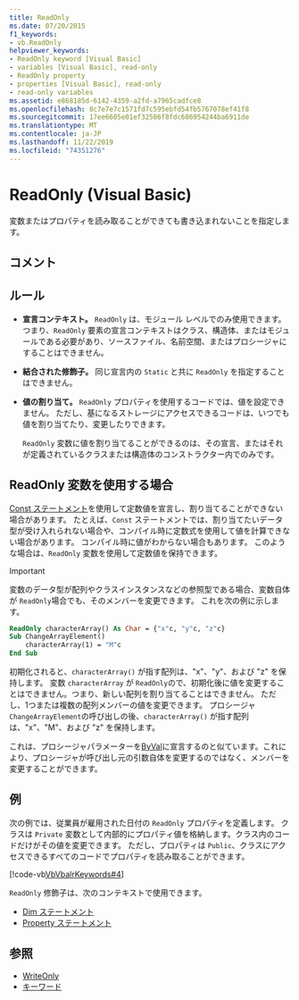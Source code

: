 ```yaml
---
title: ReadOnly
ms.date: 07/20/2015
f1_keywords:
- vb.ReadOnly
helpviewer_keywords:
- ReadOnly keyword [Visual Basic]
- variables [Visual Basic], read-only
- ReadOnly property
- properties [Visual Basic], read-only
- read-only variables
ms.assetid: e868185d-6142-4359-a2fd-a7965cadfce8
ms.openlocfilehash: 8c7e7e7c1571fd7c595ebfd54fb5767078ef41f8
ms.sourcegitcommit: 17ee6605e01ef32506f8fdc686954244ba6911de
ms.translationtype: MT
ms.contentlocale: ja-JP
ms.lasthandoff: 11/22/2019
ms.locfileid: "74351276"
---
```

# <a name="readonly-visual-basic"></a>ReadOnly (Visual Basic)
変数またはプロパティを読み取ることができても書き込まれないことを指定します。

## <a name="remarks"></a>コメント

## <a name="rules"></a>ルール

- **宣言コンテキスト。** `ReadOnly` は、モジュール レベルでのみ使用できます。 つまり、`ReadOnly` 要素の宣言コンテキストはクラス、構造体、またはモジュールである必要があり、ソースファイル、名前空間、またはプロシージャにすることはできません。

- **結合された修飾子。** 同じ宣言内の `Static` と共に `ReadOnly` を指定することはできません。

- **値の割り当て。** `ReadOnly` プロパティを使用するコードでは、値を設定できません。 ただし、基になるストレージにアクセスできるコードは、いつでも値を割り当てたり、変更したりできます。

     `ReadOnly` 変数に値を割り当てることができるのは、その宣言、またはそれが定義されているクラスまたは構造体のコンストラクター内でのみです。

## <a name="when-to-use-a-readonly-variable"></a>ReadOnly 変数を使用する場合

[Const ステートメント](../../../visual-basic/language-reference/statements/const-statement.md)を使用して定数値を宣言し、割り当てることができない場合があります。 たとえば、`Const` ステートメントでは、割り当てたいデータ型が受け入れられない場合や、コンパイル時に定数式を使用して値を計算できない場合があります。 コンパイル時に値がわからない場合もあります。 このような場合は、`ReadOnly` 変数を使用して定数値を保持できます。

> [!IMPORTANT]
> 変数のデータ型が配列やクラスインスタンスなどの参照型である場合、変数自体が `ReadOnly`場合でも、そのメンバーを変更できます。 これを次の例に示します。

```vb
ReadOnly characterArray() As Char = {"x"c, "y"c, "z"c}
Sub ChangeArrayElement()
    characterArray(1) = "M"c
End Sub
```

初期化されると、`characterArray()` が指す配列は、"x"、"y"、および "z" を保持します。 変数 `characterArray` が `ReadOnly`ので、初期化後に値を変更することはできません。つまり、新しい配列を割り当てることはできません。 ただし、1つまたは複数の配列メンバーの値を変更できます。 プロシージャ `ChangeArrayElement`の呼び出しの後、`characterArray()` が指す配列は、"x"、"M"、および "z" を保持します。

これは、プロシージャパラメーターを[ByVal](byval.md)に宣言するのと似ています。これにより、プロシージャが呼び出し元の引数自体を変更するのではなく、メンバーを変更することができます。

## <a name="example"></a>例

次の例では、従業員が雇用された日付の `ReadOnly` プロパティを定義します。 クラスは `Private` 変数として内部的にプロパティ値を格納します。クラス内のコードだけがその値を変更できます。 ただし、プロパティは `Public`、クラスにアクセスできるすべてのコードでプロパティを読み取ることができます。

[!code-vb[VbVbalrKeywords#4](~/samples/snippets/visualbasic/VS_Snippets_VBCSharp/VbVbalrKeywords/VB/Class1.vb#4)]

`ReadOnly` 修飾子は、次のコンテキストで使用できます。

- [Dim ステートメント](../statements/dim-statement.md)
- [Property ステートメント](../statements/property-statement.md)

## <a name="see-also"></a>参照

- [WriteOnly](writeonly.md)
- [キーワード](../keywords/index.md)
